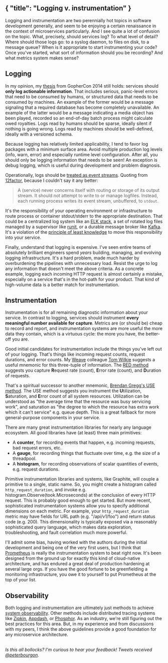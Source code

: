 {
    "title": "Logging v. instrumentation"
}
---
Logging and instrumentation are two perennially hot topics in software development generally,
and seem to be enjoying a certain renaissance in the context of microservices particularly.
And I see quite a lot of confusion on the topic.
What, precisely, should services log?
To what level of detail?
Where should those logs go: to a syslog daemon, to files on disk, to a message queue?
When is it appropriate to start instrumenting your code?
Once you've started, what sort of information should you be recording?
And what metrics system makes sense?

## Logging

In my opinion, my [thesis](http://peter.bourgon.org/go-in-production/#logging-and-telemetry)
 from GopherCon 2014 still holds: services should **only log actionable information**.
That includes serious, panic-level errors that need to be consumed by humans,
 or structured data that needs to be consumed by machines.
An example of the former would be a message signaling that a required database
 has become completely unavailable.
An example of the latter would be a message indicating a media object has been played,
 recorded so an end-of-day batch process might calculate owed royalties.
Logs read by humans should be sparse, ideally silent if nothing is going wrong.
Logs read by machines should be well-defined, ideally with a versioned schema.

Because logging has relatively limited applicability,
 I tend to favor log packages with a minimum surface area.
Avoid multiple production log levels (info, warn, error) and especially runtime level configuration.
After all, you should only be logging information that needs to be seen!
An exception is debug logging, which is useful during development and problem diagnosis.

Operationally, logs should be [treated as event streams](http://12factor.net/logs).
Quoting from [12factor](http://12factor.net/), because I couldn't say it any better:

> A (service) never concerns itself with routing or storage
> of its output stream. It should not attempt to write to
> or manage logfiles. Instead, each running process writes
> its event stream, unbuffered, to `stdout`.

It's the responsibility of your operating environment or infrastructure
 to route process or container stdout/stderr to the appropriate destination.
That could be a centralized log system like an [ELK stack](https://www.elastic.co/webinars/introduction-elk-stack),
 a set of rotated log files managed by a supervisor like [runit](http://smarden.org/runit/),
 or a durable message broker like [Kafka](https://kafka.apache.org/).
It's a violation of the [principle of least knowledge](https://en.wikipedia.org/wiki/Law_of_Demeter)
 to move this responsibility into your service.

Finally, understand that logging is expensive.
I've seen entire teams of absolutely brilliant engineers spend _years_
 building, managing, and evolving logging infrastructure.
It's a hard problem, made much harder by overburdening the pipelines with unnecessary load.
Resist the urge to log any information that doesn't meet the above criteria.
As a concrete example, logging each incoming HTTP request is almost certainly a mistake,
 especially on a service that's in the hot-path for your product.
That kind of high-volume data is a better match for instrumentation.

## Instrumentation

Instrumentation is for all remaining diagnostic information about your service.
In contrast to logging, services should instrument **every meaningful number available for capture**.
Metrics are (or should be) cheap to record and report,
 and instrumentation systems are more useful the more data they contain,
 which is a virtuous cycle: the more you have, the better-off you are.

Good initial candidates for instrumentation include the things you've left out of your logging.
That's things like incoming request counts, request durations, and error counts.
My [Weave](https://weave.works) colleague [Tom Wilkie](https://twitter.com/tom_wilkie)
 suggests a useful mnemonic for this three-tuple of information.
The [RED method](https://twitter.com/LindsayofSF/status/692191001692237825)
 suggests you capture **R**equest rate (count),
 **E**rror rate (count), and
 **D**uration of requests.

That's a spiritual successor to another mnemonic,
 [Brendan Gregg's USE method](http://www.brendangregg.com/usemethod.html).
The USE method suggests you instrument the
 **U**tilization,
 **S**aturation, and
 **E**rror count of all system resources.
Utilization can be understood as "the average time that the resource was busy servicing work",
 and saturation as "the degree to which the resource has extra work which it can't service"
 e.g. queue depth.
This is a great fallback for more general-purpose components in your service.

There are many great instrumentation libraries for nearly any language ecosystem.
All good libraries have (at least) three main primitives:

- A **counter**, for recording events that happen, e.g. incoming requests, bad request errors, etc.
- A **gauge**, for recording things that fluctuate over time, e.g. the size of a threadpool.
- A **histogram**, for recording observations of scalar quantities of events, e.g. request durations.

Primitive instrumentation libraries and systems, like Graphite,
 will couple a primitive to a single, static name.
So, you might create a histogram called `http_request_duration`,
 and invoke e.g. histogram.Observe(took.Microseconds) at the conclusion of every HTTP request.
This is probably good enough to get started.
But more recent, sophisticated instrumentation systems
 allow you to specify additional dimensions on each metric.
For example, your `http_request_duration` metric may have fields for
 URL path (e.g. "/api/v1/foo") and return status code (e.g. 200).
This dimensionality is typically exposed via a reasonably sophisticated query language,
 which makes data exploration, troubleshooting, and fault correlation much more powerful.

I'll admit some bias, having worked with the authors during the initial development and
 being one of the very first users, but I think that
 [Prometheus](https://prometheus.io) is really the instrumentation system to beat right now.
It's been designed from the ground up for exactly this kind of cloud-native architecture,
 and has endured a great deal of production hardening at several large orgs.
If you have the good fortune to be greenfielding a monitoring infrastructure,
 you owe it to yourself to put Prometheus at the top of your list.

## Observability

Both logging and instrumentation are ultimately just methods to achieve
 [system observability](https://speakerdeck.com/mattheath/observability-in-micro-service-architectures).
Other methods include distributed tracing systems like
 [Zipkin](https://github.com/openzipkin/zipkin),
 [Appdash](https://github.com/sourcegraph/appdash), or
 [Phosphor](https://github.com/mondough/phosphor).
As an industry, we're still figuring out the best practices for this area.
But, in my experience and from discussions with my peers,
 I think the above guidelines provide a good foundation for any microservice architecture.

<br/>_Is this all bollocks? I'm curious to hear your feedback!
 Tweets received [@peterbourgon](https://twitter.com/peterbourgon)._